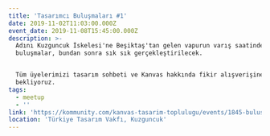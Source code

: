 ```yaml
---
title: 'Tasarımcı Buluşmaları #1'
date: 2019-11-02T11:03:00.000Z
event_date: 2019-11-08T15:45:00.000Z
description: >-
  Adını Kuzguncuk İskelesi'ne Beşiktaş'tan gelen vapurun varış saatinden alan
  buluşmalar, bundan sonra sık sık gerçekleştirilecek.


  Tüm üyelerimizi tasarım sohbeti ve Kanvas hakkında fikir alışverişine
  bekliyoruz.
tags:
  - meetup
  - ''
link: 'https://kommunity.com/kanvas-tasarim-toplulugu/events/1845-bulusmalari-1'
location: 'Türkiye Tasarım Vakfı, Kuzguncuk'
---
```


